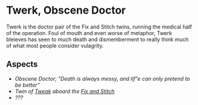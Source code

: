 # Twerk, Obscene Doctor

Twerk is the doctor pair of the Fix and Stitch twins, running the medical half of the operation. Foul of mouth and even worse of metaphor, Twerk bleieves has seen to much death and dismemberment to really think much of what most people consider vulagrity.

## Aspects
* *Obscene Doctor; "Death is always messy, and lif"e can only pretend to be better"*
* *Twin of [Tweak](Tweak.md) aboard the [Fix and Stitch](../Factions/FixAndStitch.md)*
* *???*